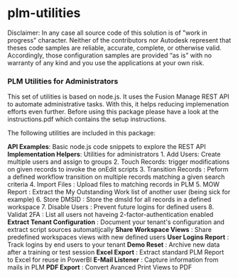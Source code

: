 # plm-utilities

Disclaimer: In any case all source code of this solution is of "work in progress" character. Neither of the contributors nor Autodesk represent that theses code samples are reliable, accurate, complete, or otherwise valid. Accordingly, those configuration samples are provided “as is” with no warranty of any kind and you use the applications at your own risk. 


### PLM Utilities for Administrators

This set of utilities is based on node.js. It uses the Fusion Manage REST API to automate administrative tasks. With this, it helps reducing implemenation efforts even further. 
Before using this package please have a look at the instructions.pdf which contains the setup instructions.

The following utilities are included in this package:

**API Examples**: Basic node.js code snippets to explore the REST API
**Implementation Helpers**: Utilities for administrators
    1. Add Users: Create multiple users and assign to groups
    2. Touch Records: trigger modifications on given records to invoke the onEdit scripts
    3. Transition Records : Peform a defined workflow transition on multiple records matching a given search criteria
    4. Import Files : Upload files to matching records in PLM
    5. MOW Report : Extract the My Outstanding Work list of another user (being sick for example)
    6. Store DMSID : Store the dmsId for all records in a defined workspace
    7. Disable Users : Prevent future logins for defined users
    8. Validat 2FA : List all users not haveing 2-factor-authentication enabled
**Extract Tenant Configuration** : Document your tenant's configuration and extract script sources automatijcally
**Share Workspace Views** : Share predefined workspaces views with new defined users
**User Logins Report** : Track logins by end users to your tenant
**Demo Reset** : Archive new data after a training or test session
**Excel Export** : Extract standard PLM Report to Excel for reuse in PowerBI
**E-Mail Listener** : Capture information from mails in PLM
**PDF Export** : Convert Avanced Print Views to PDF